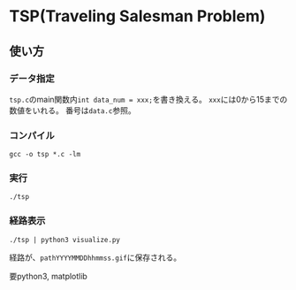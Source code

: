# TSP(Traveling Salesman Problem)

## 使い方

### データ指定
`tsp.c`のmain関数内`int data_num = xxx;`を書き換える。
`xxx`には0から15までの数値をいれる。
番号は`data.c`参照。

### コンパイル
```
gcc -o tsp *.c -lm
```

### 実行
```
./tsp
```

### 経路表示
```
./tsp | python3 visualize.py
```

経路が、`pathYYYYMMDDhhmmss.gif`に保存される。

要python3, matplotlib
